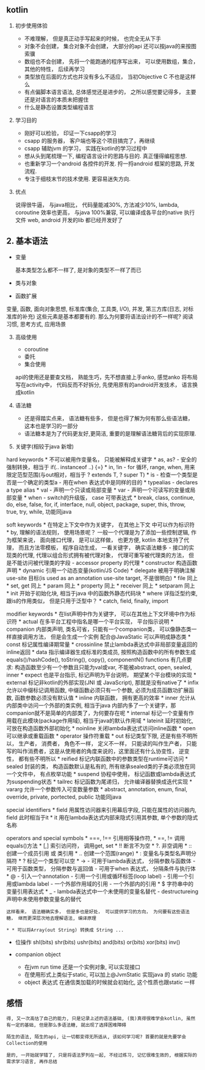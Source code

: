 
## kotlin
1. 初步使用体验
    - 不难理解， 但是真正动手写起来的时候， 也完全无从下手
    - 对象不会创建， 集合对象不会创建， 大部分的api 还可以按java的来按图索骥
    - 数组也不会创建， 先将一个能跑通的程序写出来， 可以使用数组，集合， 其他的特性， 后续再学习
    - 类型放在后面的方式也并没有多么不适应， 当初Objective C 不也是这样么
    - 有点偏脚本语言语法, 总体感觉还是进步的， 之所以感觉要记得多， 主要还是对语言的本质未把握住
	- 什么是静态设置类型编程语言

2. 学习目的
    - 刚好可以检验， 印证一下csapp的学习
    - csapp 的服务器， 客户端也等这个项目搞完了，再继续
    - csapp 辅助jvm 的学习， 实践在kotlin的学习过程中
	- 想从头到尾梳理一下, 编程语言设计的思路与目的. 真正懂得编程思想. 
	- 也重新学习一个android 各控件的开发. 捋一捋android 框架的思路, 开发流程.
	- 专注于细枝末节的技术使用. 更容易迷失方向. 

3. 优点

    说得很牛逼， 与java相比， 代码量能减30%, 方法减少10%, lambda, coroutine 效率也更高，
    与java 100%兼容, 可以编译成各平台的native 执行文件
    web, android 开发的lib 都已经开发好了

## 2. 基本语法
- 变量

	基本类型怎么都不一样了, 是对象的类型不一样了而已

- 类与对象
- 函数扩展

变量, 函数, 面向对象思想, 标准库(集合, 工具类, I/O), 并发, 第三方库(日志, 对标准库的补充) 这些元素是基本都要有的. 
那么为何要将语法设计的不一样呢? 阅读习惯, 思考方式, 应用场景

3. 高级使用
    - coroutine
    - 委托
    - 集合使用

    api的使用还是要查文档， 熟能生巧，先不想直接上手anko, 感觉anko 将布局写在activity中， 代码反而不好拆分, 先使用原有的android开发技术， 语言换成kotlin

4. 语法糖
    - 还是得踏实点来， 语法糖有些多， 但是也得了解为何有那么些语法糖， 这本也是学习的一部分
	- 语法糖本是为了代码更友好,更简洁, 重要的是理解语法糖背后的实现原理. 

5. 关键字(相较于java 新增)

hard keywords
    * 不可以被用作变量名， 只能被解释成关键字
    * as, as?
        - 安全的强制转换，相当于 if(.. instanceof ..) {=}
    * in, !in
        - for 循环, range, when, 用来限定范型范围(与out相对，相当于 ? extends T, ? super T)
    * is
        - 检查一个类型是否是一个确定的类型a
        - 用在when 表达式中是同样的目的
    * typealias
        - declares a type alias
    * val
        - 声明一个只读或局部变量
    * var
        - 声明一个可读写的变量或局部变量
    * when
        - switch的升级版， case 可带表达式
    * break, class, continue, do, else, false, for, if, interface, null, object, package, super, this, throw, true, try, while, 功能同java

soft keywords
    * 在特定上下文中作为关键字， 在其他上下文 中可以作为标识符
    * by, 理解的语法规则， 使用场景呢？ 一般一个代理是为了添加一些控制逻辑, 作为框架来说， 面向接口代理， 是可以这样做， 也更方便, kotlin 本地支持了代理， 而且方法零模板， 程序自动生成， 一看关键字， 确实语法糖多
        - 接口的实现类的代理, 代理以组合形式拥有被代理对象， 代理可重写被代理类的方法， 但是不能访问被代理类的字段
        - accessor property 的代理
    * constructor 构造函数声明
    * dynamic 引用一个动态变量(kotlin/JS Code)
    * delegate 被用于明确注解 use-site 目标(is used as an annotation use-site target, 不是很明白)
    * file 同上
    * set, get 同上 
    * param 同上
    * property 同上
    * receiver 同上
    * setparam 同上
    * init 开始于初始化块, 相当于java 中的函数外静态代码块
    * where 详指泛型约束, 跟is的作用类似， 但是只用于泛型中？
    * catch, field, finally, import

modifier keywords
    * 在list声明中作为关键字， 可以在其他上下文环境中作为标识符
    * actual 在多平台工程中指名是哪一个平台实现， 平台指示说明
    * companion 内部类声明, 类名可省，只能有一个companion类， 可以像静态类一样直接调用方法， 但是会生成一个实例
        配合@JavaStatic 可以声明成静态类
    * const 标记属性编译期常量
    * crossinline 禁止lambda表达式中非局部变量返回的inline返回
    * data 指示编译器生成标准的类成员, 按照构造函数中的所有参数生成equals()/hashCode(), toString(), copy(), componentN() functions
        有几点要求: 构造函数至少有一个参数且只能为val或var, 不能被abstract, open, sealed, inner
    * expect 也是平台指示, 标记声明为平台说明， 期望某个平台模块的实现
    * external 标记非kotlin的外部实现(JNI 或 JavaScript), 那就是没有native了
    * infix 允许以中缀标记调用函数, 中缀函数必须只有一个参数, 必须为成员函数功扩展函数, 函数参数必须没有默认值
    * inline 内联函数， 拥有更高的效率
    * inner 允计从内部类中访问一个外部的类实例, 相当于java 内部内多了一个关键字，那companion就不是简单的内部类了，为何要存在呢
    * internal 标记一个变量有作用载在此模块(package作用域), 相当于java的默认作用域
    * lateinit 延时初始化, 可放在构造函数外部初始化
    * noinline 关闭lambda表达式访问inline函数
    * open 可以继承或重载函数
    * operator 操作符重载
    * out 标记类型下限, 还是有些不明所以， 生产者， 消费者， 角色不一样， 定义不一样， 只能读的叫作生产者， 只能写的叫作消费者，这是从使用者的角度来说的，这里面还有什么协变性， 逆变性， 都有些不明所以
    * reified 标记内联函数中的参数类型在runtime可访问
    * sealed 封装的类， 构造函数默认是私有的, 所有继承sealed类的子类必须放在同一个文件中， 有点枚举功能
    * suspend 协程中使用， 标记函数或lambda表达式为suspending状态
    * tailrec 标记函数为尾递归， 允许编译器替换成迭代实现
    * vararg 允许一个参数传入可变数量参数
    * abstract, annotation, enum, final, override, private, portected, public 功能同java

special identifiers
    * field 用属性访问器来引用幕后字段, 只能在属性的访问器内, field 此时相当于it
    * it 用在lambda表达式内部来隐式引用其参数, 单个参数的隐式名称

operators and special symbols
    * ===, !== 引用相等操作符, 
    * ==, != 调用equals()方法
    * [,] 索引访问符， 调用get, set
    * !! 断言不为空
    * ?. 非空调用
    * :: 创建一个成员引用 或 类引用
    * .. 创建一个范围(range)
    * : 变量名与类型名声明分隔符
    * ? 标记一个类型可以空
    * -> 
        - 可用于lambda表达式， 分隔参数与函数体
        - 可用于函数类型， 分隔参数与返回值
        - 可用于when 表达式， 分隔条件与执行体
    * @ 
        - 引入一个annotation
        - 引用一个引用或循环标签(loop label)
        - 引用一个引用或lambda label
        - 一个外部作用域的引用
        - 一个外部内的引用
    * $ 字符串中的变量引用表达式
    * _ 
        - lambda表达式中一个未使用的变量名替代 
        - destructureing 声明中未使用参数变量名的替代

    这样看来， 语法糖确实多， 但是多也是好处， 可以提供学习的方向， 为何要有这些语法糖， 继而更深层次地去理解语法, 编译原理

	* * 可以将Array(out String) 转换成 String ...

- 位操作
	shl(bits)
	shr(bits)
	ushr(bits)
	and(bits)
	or(bits)
	xor(bits)
	inv()
	
- companion object
	* 在jvm run time 还是一个实例对象, 可以实现接口
	* 在使用形式上类似于static, 可以加上@JvmStatic 实现java 的 static 功能
	* object 表达式 在通信类加载的时候就会初始化, 这个性质也跟static 一样
	
## 感悟

    得, 又一次高估了自己的能力, 只是记录上述的语法基础, (我)真得很难学会kotlin, 虽然有一定的基础, 但是那么多语法糖, 就出现了选择困难障碍

    陌生的语法, 陌生的api, 让一切都变得无所适从, 该如何学习呢? 首要的就是先要学会Collection的使用

    是的, 一开始就学错了, 只是将语法罗列在一起, 不经过练习, 记忆很难生效的, 根据实际的需求学习语言, 再作总结
